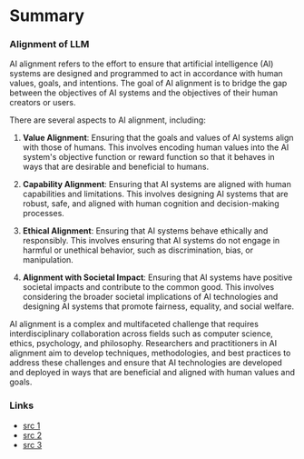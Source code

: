 # Summary

### Alignment of LLM

AI alignment refers to the effort to ensure that artificial intelligence (AI) systems are designed and programmed to act in accordance with human values, goals, and intentions. The goal of AI alignment is to bridge the gap between the objectives of AI systems and the objectives of their human creators or users.

There are several aspects to AI alignment, including:

1. **Value Alignment**: Ensuring that the goals and values of AI systems align with those of humans. This involves encoding human values into the AI system's objective function or reward function so that it behaves in ways that are desirable and beneficial to humans.

2. **Capability Alignment**: Ensuring that AI systems are aligned with human capabilities and limitations. This involves designing AI systems that are robust, safe, and aligned with human cognition and decision-making processes.

3. **Ethical Alignment**: Ensuring that AI systems behave ethically and responsibly. This involves ensuring that AI systems do not engage in harmful or unethical behavior, such as discrimination, bias, or manipulation.

4. **Alignment with Societal Impact**: Ensuring that AI systems have positive societal impacts and contribute to the common good. This involves considering the broader societal implications of AI technologies and designing AI systems that promote fairness, equality, and social welfare.

AI alignment is a complex and multifaceted challenge that requires interdisciplinary collaboration across fields such as computer science, ethics, psychology, and philosophy. Researchers and practitioners in AI alignment aim to develop techniques, methodologies, and best practices to address these challenges and ensure that AI technologies are developed and deployed in ways that are beneficial and aligned with human values and goals.

### Links
- [src 1](https://arxiv.org/abs/2309.15025)
- [src 2](https://openai.com/research/instruction-following)
- [src 3](https://arxiv.org/abs/2203.02155)